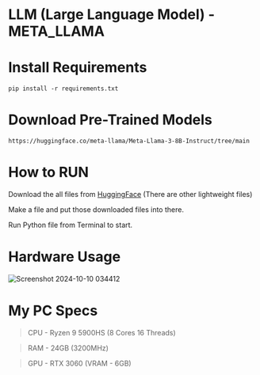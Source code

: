 # LLM (Large Language Model) - META_LLAMA

# Install Requirements
```
pip install -r requirements.txt
```
# Download Pre-Trained Models 
```
https://huggingface.co/meta-llama/Meta-Llama-3-8B-Instruct/tree/main
```
# How to RUN

Download the all files from [HuggingFace](https://huggingface.co/meta-llama/Meta-Llama-3-8B-Instruct/tree/main) (There are other lightweight files)

Make a file and put those downloaded files into there.

Run Python file from Terminal to start. 

# Hardware Usage 

![Screenshot 2024-10-10 034412](https://github.com/user-attachments/assets/a29809f4-ad12-4dee-a5c1-e93394d259c3)

# My PC Specs

> CPU  - Ryzen 9 5900HS (8 Cores 16 Threads)

> RAM  - 24GB (3200MHz)

> GPU  - RTX 3060 (VRAM - 6GB)
